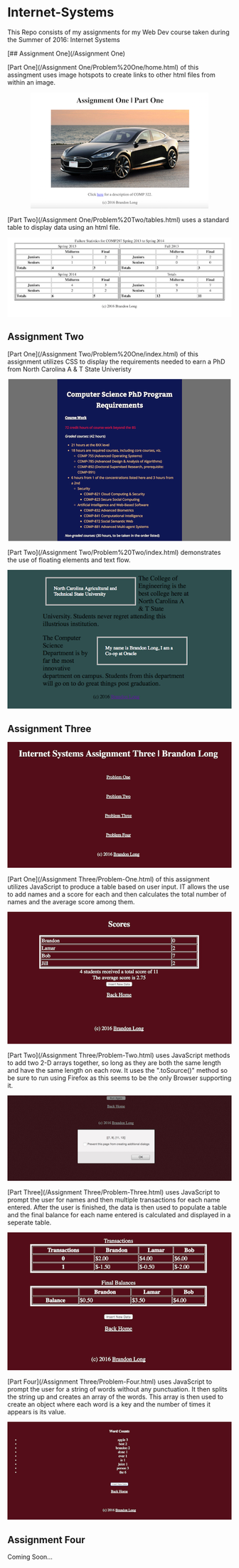 # Internet-Systems
This Repo consists of my assignments for my Web Dev course taken during the Summer of 2016: Internet Systems


[## Assignment One](/Assignment One)

[Part One](/Assignment One/Problem%20One/home.html) of this assingment uses image hotspots to create links to other html files from within an image. 

<p align="center">
  <img src="/screenshots/assignment-One/home.png?raw=true" />
</p>

[Part Two](/Assignment One/Problem%20Two/tables.html) uses a standard table to display data using an html file.

<p align="center">
  <img src="/screenshots/assignment-One/tables.png?raw=true" />
</p>

## Assignment Two


[Part One](/Assignment Two/Problem%20One/index.html) of this assignment utilizes CSS to display the requirements needed to earn a PhD from North Carolina A & T State Univeristy

<p align="center">
  <img src="/screenshots/assignment-Two/phd.png?raw=true" />
</p>

[Part Two](/Assignment Two/Problem%20Two/index.html) demonstrates the use of floating elements and text flow.

<p align="center">
  <img src="/screenshots/assignment-Two/float.png?raw=true" />
</p>

## Assignment Three

<p align="center">
  <img src="/screenshots/assignment-Three/index.png?raw=true" />
</p>

[Part One](/Assignment Three/Problem-One.html) of this assignment utilizes JavaScript to produce a table based on user input. IT allows the use to add names and a score for each and then calculates the total number of names and the average score among them.

<p align="center">
  <img src="/screenshots/assignment-Three/scores.png?raw=true" />
</p>

[Part Two](/Assignment Three/Problem-Two.html) uses JavaScript methods to add two 2-D arrays together, so long as they are both the same length and have the same length on each row. It uses the ".toSource()" method so be sure to run using Firefox as this seems to be the only Browser supporting it.

<p align="center">
  <img src="/screenshots/assignment-Three/arrays.png?raw=true" />
</p>

[Part Three](/Assignment Three/Problem-Three.html) uses JavaScript to prompt the user for names and then multiple transactions for each name entered. After the user is finished, the data is then used to populate a table and the final balance for each name entered is calculated and displayed in a seperate table.

<p align="center">
  <img src="/screenshots/assignment-Three/transactions.png?raw=true" />
</p>

[Part Four](/Assignment Three/Problem-Four.html) uses JavaScript to prompt the user for a string of words without any punctuation. It then splits the string up and creates an array of the words. This array is then used to create an object where each word is a key and the number of times it appears is its value.

<p align="center">
  <img src="/screenshots/assignment-Three/words.png?raw=true" />
</p>

## Assignment Four
 
Coming Soon...
